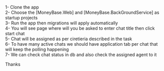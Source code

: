 1- Clone the app  <Br/>
2- Choose the [MoneyBase.Web] and [MoneyBase.BackGroundService] as startup projects  <Br/>
3- Run the app then migrations will apply automatically <Br/>
4- You will see page where will you be asked to enter chat title then click start chat <Br/>
5- Chat will be assigned as per ciretieria described in the task  <Br/>
6- To have many active chats we should have application tab per chat that will keep the polling happening  <Br/>
7- We can check chat status in db and also check the assigned agent to it <Br/>

Thanks
